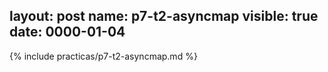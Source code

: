 layout: post
name: p7-t2-asyncmap
visible: true
date: 0000-01-04
---
{% include practicas/p7-t2-asyncmap.md %}
